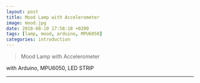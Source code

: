 ```yaml
---
layout: post
title: Mood Lamp with Accelerometer
image: mood.jpg
date: 2018-08-10 17:58:18 +0200
tags: [lamp, mood, arduino, MPU6050]
categories: introduction
---
```

> Mood Lamp with Accelerometer

with Arduino, MPU6050, LED STRIP
***  


